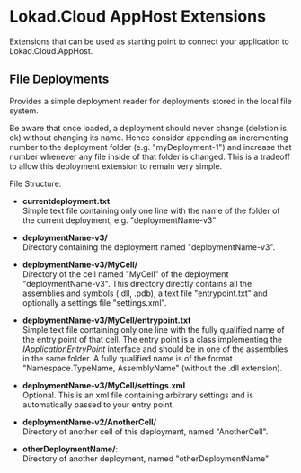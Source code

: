 Lokad.Cloud AppHost Extensions
==============================

Extensions that can be used as starting point to connect your application to Lokad.Cloud.AppHost.

File Deployments
----------------

Provides a simple deployment reader for deployments stored in the local file system.

Be aware that once loaded, a deployment should never change (deletion is ok) without changing its name.
Hence consider appending an incrementing number to the deployment folder (e.g. "myDeployment-1") and increase
that number whenever any file inside of that folder is changed. This is a tradeoff to allow this deployment
extension to remain very simple.

File Structure:

  * **currentdeployment.txt**  
    Simple text file containing only one line with the name of the folder of the current deployment, e.g. "deploymentName-v3"

  * **deploymentName-v3/**  
    Directory containing the deployment named "deploymentName-v3".

  * **deploymentName-v3/MyCell/**  
    Directory of the cell named "MyCell" of the deployment "deploymentName-v3". This directory directly contains all the assemblies and symbols (.dll, .pdb), a text file "entrypoint.txt" and optionally a settings file "settings.xml".

  * **deploymentName-v3/MyCell/entrypoint.txt**  
    Simple text file containing only one line with the fully qualified name of the entry point of that cell. The entry point is a class implementing the *IApplicationEntryPoint* interface and should be in one of the assemblies in the same folder. A fully qualified name is of the format "Namespace.TypeName, AssemblyName" (without the .dll extension).

  * **deploymentName-v3/MyCell/settings.xml**  
    Optional. This is an xml file containing arbitrary settings and is automatically passed to your entry point.

  * **deploymentName-v2/AnotherCell/**  
    Directory of another cell of this deployment, named "AnotherCell".

  * **otherDeploymentName/**:  
    Directory of another deployment, named "otherDeploymentName"
